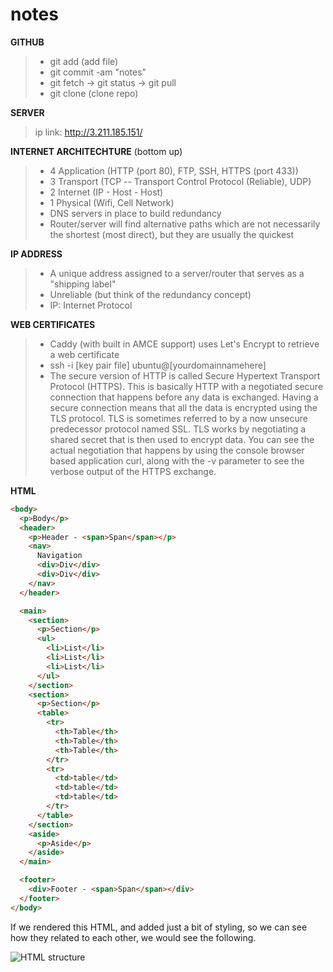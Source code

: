 # notes

**GITHUB**
 > - git add (add file)
 > - git commit -am "notes"
 > - git fetch -> git status -> git pull
 > - git clone (clone repo)

 **SERVER**
 > ip link: http://3.211.185.151/

 **INTERNET ARCHITECHTURE** (bottom up)
 > - 4 Application (HTTP (port 80), FTP, SSH, HTTPS (port 433))
 > - 3 Transport (TCP -- Transport Control Protocol (Reliable), UDP)
 > - 2 Internet (IP - Host - Host)
 > - 1 Physical (Wifi, Cell Network)
 > - DNS servers in place to build redundancy
 > - Router/server will find alternative paths which are not necessarily the shortest (most direct), but they are usually the quickest

 **IP ADDRESS**
 > - A unique address assigned to a server/router that serves as a "shipping label"
 > - Unreliable (but think of the redundancy concept)
 > - IP: Internet Protocol

**WEB CERTIFICATES**
> - Caddy (with built in AMCE support) uses Let's Encrypt to retrieve a web certificate
> - ssh -i [key pair file] ubuntu@[yourdomainnamehere]
> - The secure version of HTTP is called Secure Hypertext Transport Protocol (HTTPS). This is basically HTTP with a negotiated secure connection that happens before any data is exchanged. Having a secure connection means that all the data is encrypted using the TLS protocol. TLS is sometimes referred to by a now unsecure predecessor protocol named SSL. TLS works by negotiating a shared secret that is then used to encrypt data. You can see the actual negotiation that happens by using the console browser based application curl, along with the -v parameter to see the verbose output of the HTTPS exchange.
>
**HTML**
```html
<body>
  <p>Body</p>
  <header>
    <p>Header - <span>Span</span></p>
    <nav>
      Navigation
      <div>Div</div>
      <div>Div</div>
    </nav>
  </header>

  <main>
    <section>
      <p>Section</p>
      <ul>
        <li>List</li>
        <li>List</li>
        <li>List</li>
      </ul>
    </section>
    <section>
      <p>Section</p>
      <table>
        <tr>
          <th>Table</th>
          <th>Table</th>
          <th>Table</th>
        </tr>
        <tr>
          <td>table</td>
          <td>table</td>
          <td>table</td>
        </tr>
      </table>
    </section>
    <aside>
      <p>Aside</p>
    </aside>
  </main>

  <footer>
    <div>Footer - <span>Span</span></div>
  </footer>
</body>
```

If we rendered this HTML, and added just a bit of styling, so we can see how they related to each other, we would see the following.

![HTML structure](htmlStructure.jpg)
 
